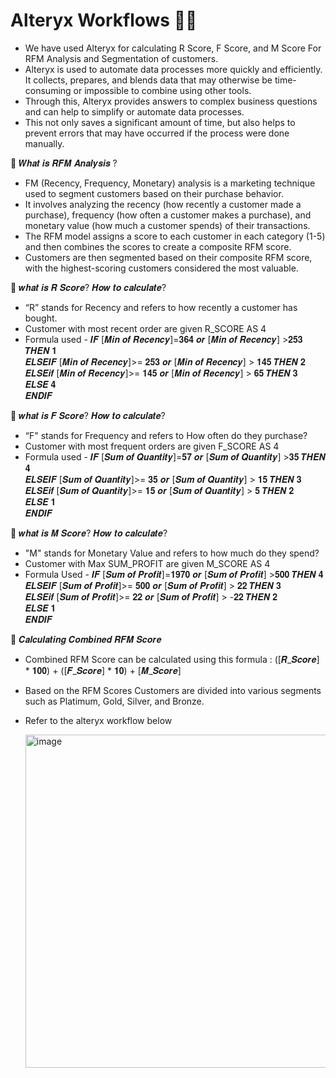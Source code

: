 # Alteryx Workflows 👩‍💻

- We have used Alteryx for calculating R Score, F Score, and M Score For RFM Analysis and Segmentation of customers. 
- Alteryx is used to automate data processes more quickly and efficiently. It collects, prepares, and blends data that may otherwise be time-consuming or impossible to combine using other tools. 
- Through this, Alteryx provides answers to complex business questions and can help to simplify or automate data processes. 
- This not only saves a significant amount of time, but also helps to prevent errors that may have occurred if the process were done manually.

🎯 𝑾𝒉𝒂𝒕 𝒊𝒔 𝑹𝑭𝑴 𝑨𝒏𝒂𝒍𝒚𝒔𝒊𝒔 ? 

- FM (Recency, Frequency, Monetary) analysis is a marketing technique used to segment customers based on their purchase behavior.
- It involves analyzing the recency (how recently a customer made a purchase), frequency (how often a customer makes a purchase), and monetary value (how much a customer spends) of their transactions.
- The RFM model assigns a score to each customer in each category (1-5) and then combines the scores to create a composite RFM score.
- Customers are then segmented based on their composite RFM score, with the highest-scoring customers considered the most valuable.

🎯 𝒘𝒉𝒂𝒕 𝒊𝒔 𝑹 𝑺𝒄𝒐𝒓𝒆? 𝑯𝒐𝒘 𝒕𝒐 𝒄𝒂𝒍𝒄𝒖𝒍𝒂𝒕𝒆? 

- “R” stands for Recency and refers to how recently a customer has bought. 
- Customer with most recent order are given R_SCORE AS 4
- Formula used - 
𝑰𝑭 [𝑴𝒊𝒏 𝒐𝒇 𝑹𝒆𝒄𝒆𝒏𝒄𝒚]=𝟑𝟔𝟒 𝒐𝒓 [𝑴𝒊𝒏 𝒐𝒇 𝑹𝒆𝒄𝒆𝒏𝒄𝒚] >𝟐𝟓𝟑 𝑻𝑯𝑬𝑵 𝟏 <br>
𝑬𝑳𝑺𝑬𝑰𝑭 [𝑴𝒊𝒏 𝒐𝒇 𝑹𝒆𝒄𝒆𝒏𝒄𝒚]>= 𝟐𝟓𝟑 𝒐𝒓 [𝑴𝒊𝒏 𝒐𝒇 𝑹𝒆𝒄𝒆𝒏𝒄𝒚] > 𝟏𝟒𝟓 𝑻𝑯𝑬𝑵 𝟐 <br>
𝑬𝑳𝑺𝑬𝒊𝒇 [𝑴𝒊𝒏 𝒐𝒇 𝑹𝒆𝒄𝒆𝒏𝒄𝒚]>= 𝟏𝟒𝟓 𝒐𝒓 [𝑴𝒊𝒏 𝒐𝒇 𝑹𝒆𝒄𝒆𝒏𝒄𝒚] > 𝟔𝟓 𝑻𝑯𝑬𝑵 𝟑 <br>
𝑬𝑳𝑺𝑬 𝟒 <br>
𝑬𝑵𝑫𝑰𝑭 <br>

🎯 𝒘𝒉𝒂𝒕 𝒊𝒔 𝑭 𝑺𝒄𝒐𝒓𝒆? 𝑯𝒐𝒘 𝒕𝒐 𝒄𝒂𝒍𝒄𝒖𝒍𝒂𝒕𝒆?

- “F" stands for Frequency and refers to How often do they purchase?
- Customer with most frequent orders are given F_SCORE AS 4
- Formula used - 𝑰𝑭 [𝑺𝒖𝒎 𝒐𝒇 𝑸𝒖𝒂𝒏𝒕𝒊𝒕𝒚]=𝟓𝟕 𝒐𝒓 [𝑺𝒖𝒎 𝒐𝒇 𝑸𝒖𝒂𝒏𝒕𝒊𝒕𝒚] >𝟑𝟓 𝑻𝑯𝑬𝑵 𝟒 <br>
  𝑬𝑳𝑺𝑬𝑰𝑭 [𝑺𝒖𝒎 𝒐𝒇 𝑸𝒖𝒂𝒏𝒕𝒊𝒕𝒚]>= 𝟑𝟓 𝒐𝒓 [𝑺𝒖𝒎 𝒐𝒇 𝑸𝒖𝒂𝒏𝒕𝒊𝒕𝒚] > 𝟏𝟓 𝑻𝑯𝑬𝑵 𝟑 <br>
  𝑬𝑳𝑺𝑬𝒊𝒇 [𝑺𝒖𝒎 𝒐𝒇 𝑸𝒖𝒂𝒏𝒕𝒊𝒕𝒚]>= 𝟏𝟓 𝒐𝒓 [𝑺𝒖𝒎 𝒐𝒇 𝑸𝒖𝒂𝒏𝒕𝒊𝒕𝒚] > 𝟓 𝑻𝑯𝑬𝑵 𝟐 <br>
  𝑬𝑳𝑺𝑬 𝟏 <br>
  𝑬𝑵𝑫𝑰𝑭 <br>
  
🎯 𝒘𝒉𝒂𝒕 𝒊𝒔 𝑴 𝑺𝒄𝒐𝒓𝒆? 𝑯𝒐𝒘 𝒕𝒐 𝒄𝒂𝒍𝒄𝒖𝒍𝒂𝒕𝒆?

- "M" stands for Monetary Value and refers to how much do they spend?
- Customer with Max SUM_PROFIT are given M_SCORE AS 4
- Formula Used - 𝑰𝑭 [𝑺𝒖𝒎 𝒐𝒇 𝑷𝒓𝒐𝒇𝒊𝒕]=𝟏𝟗𝟕𝟎 𝒐𝒓 [𝑺𝒖𝒎 𝒐𝒇 𝑷𝒓𝒐𝒇𝒊𝒕] >𝟓𝟎𝟎 𝑻𝑯𝑬𝑵 𝟒 <br>
  𝑬𝑳𝑺𝑬𝑰𝑭 [𝑺𝒖𝒎 𝒐𝒇 𝑷𝒓𝒐𝒇𝒊𝒕]>= 𝟓𝟎𝟎 𝒐𝒓 [𝑺𝒖𝒎 𝒐𝒇 𝑷𝒓𝒐𝒇𝒊𝒕] > 𝟐𝟐 𝑻𝑯𝑬𝑵 𝟑 <br>
  𝑬𝑳𝑺𝑬𝒊𝒇 [𝑺𝒖𝒎 𝒐𝒇 𝑷𝒓𝒐𝒇𝒊𝒕]>= 𝟐𝟐 𝒐𝒓 [𝑺𝒖𝒎 𝒐𝒇 𝑷𝒓𝒐𝒇𝒊𝒕] > -𝟐𝟐 𝑻𝑯𝑬𝑵 𝟐 <br>
  𝑬𝑳𝑺𝑬 𝟏 <br>
  𝑬𝑵𝑫𝑰𝑭 <br>

  
🎯 𝑪𝒂𝒍𝒄𝒖𝒍𝒂𝒕𝒊𝒏𝒈 𝑪𝒐𝒎𝒃𝒊𝒏𝒆𝒅 𝑹𝑭𝑴 𝑺𝒄𝒐𝒓𝒆 

- Combined RFM Score can be calculated using this formula : ([𝑹_𝑺𝒄𝒐𝒓𝒆] * 𝟏𝟎𝟎) + ([𝑭_𝑺𝒄𝒐𝒓𝒆] * 𝟏𝟎) + [𝑴_𝑺𝒄𝒐𝒓𝒆] 
- Based on the RFM Scores Customers are divided into various segments such as Platimum, Gold, Silver, and Bronze. 
- Refer to the alteryx workflow below 

  <img width="533" alt="image" src="https://user-images.githubusercontent.com/63411758/213882400-327fbf81-41d0-49e9-9348-818fb0143743.png">





